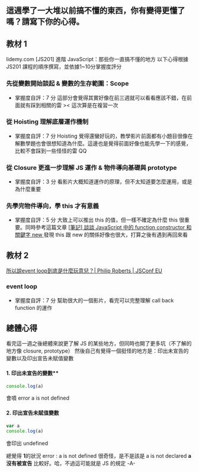 ## 這週學了一大堆以前搞不懂的東西，你有變得更懂了嗎？請寫下你的心得。

## 教材 1
lidemy.com [JS201] 進階 JavaScript：那些你一直搞不懂的地方
以下心得根據 JS201 課程的順序撰寫，並依據1~10分掌握度評分

### 先從變數開始談起 & 變數的生存範圍：Scope
* 掌握度自評：7 分
這部分會覺得其實好像在前三週就可以看看應該不錯，在前面就有踩到相關的雷 >< 這次算是在複習一次

### 從 Hoisting 理解底層運作機制
* 掌握度自評：7 分
Hoisting 覺得還蠻好玩的，教學影片前面都有小題目很像在解數學題也會很想知道為什麼。這邊也是覺得前面好像也能先學一下的感覺，比較不會踩到一些怪怪的雷 QQ

### 從 Closure 更進一步理解 JS 運作 & 物件導向基礎與 prototype
* 掌握度自評：3 分
看影片大概知道運作的原理，但不太知道要怎麼運用，或是為什麼重要

### 先學完物件導向，學 this 才有意義
* 掌握度自評：5 分
大致上可以推出 this 的值，但一樣不確定為什麼 this 很重要。同時參考這篇文章  [[筆記] 談談 JavaScript 中的 function constructor 和關鍵字 new
](https://pjchender.blogspot.com/2016/06/javascriptfunction-constructornew.html) 發現 this 跟 new 的關係好像也很大，打算之後有遇到再回來看

## 教材 2
[所以說event loop到底是什麼玩意兒？| Philip Roberts | JSConf EU](https://www.youtube.com/watch?v=8aGhZQkoFbQ)

### event loop
* 掌握度自評：7 分
幫助很大的一個影片，看完可以完整理解 call back function 的運作

## 總體心得
看完這一週之後總體來說更了解 JS 的某些地方，但同時也開了更多坑（不了解的地方像 closure, prototype）
然後自己有覺得一個挺怪的地方是：印出未宣告的變數以及印出宣告未賦值變數

#### 1. 印出未宣告的變數**
``` javascript
console.log(a)
```
會噴 error a is not defined


#### 2. 印出宣告未賦值變數

``` javascript
var a
console.log(a)
```
會印出 undefined

總覺得 **1**的狀況 error : a is not defined 很奇怪，是不是該是 a is not declared **a 沒有被宣告** 比較好。哈，不過這可能就是 JS 的規定 -A-


